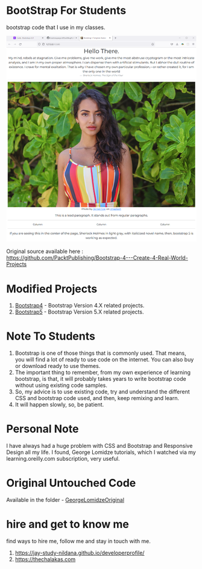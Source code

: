 # BootStrap For Students

bootstrap code that I use in my classes. 

![image info](bootstrapsite1.png)

Original source available here : https://github.com/PacktPublishing/Bootstrap-4---Create-4-Real-World-Projects

# Modified Projects

1. [Bootstrap4](Bootstrap4) - Bootstrap Version 4.X related projects.
1. [Bootstrap5](Bootstrap5) - Bootstrap Version 5.X related projects. 

# Note To Students

1. Bootstrap is one of those things that is commonly used. That means, you will find a lot of ready to use code on the internet. You can also buy or download ready to use themes.
1. The important thing to remember, from my own experience of learning bootstrap, is that, it will probably takes years to write bootstrap code without using existing code samples. 
1. So, my advice is to use existing code, try and understand the different CSS and bootstrap code used, and then, keep remixing and learn. 
1. It will happen slowly, so, be patient.

# Personal Note

I have always had a huge problem with CSS and Bootstrap and Responsive Design all my life. I found, George Lomidze tutorials, which I watched via my learning.oreilly.com subscription, very useful. 

# Original Untouched Code

Available in the folder - [GeorgeLomidzeOriginal](GeorgeLomidzeOriginal)

# hire and get to know me

find ways to hire me, follow me and stay in touch with me.

1. https://jay-study-nildana.github.io/developerprofile/
1. https://thechalakas.com
